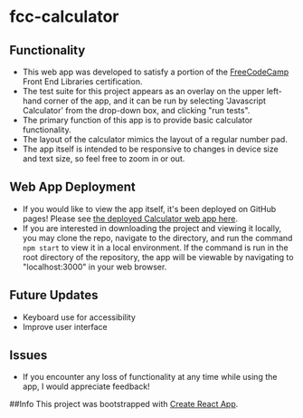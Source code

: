 # fcc-calculator
## Functionality
* This web app was developed to satisfy a portion of the [FreeCodeCamp](https://www.freecodecamp.org/) Front End Libraries certification. 
* The test suite for this project appears as an overlay on the upper left-hand corner of the app, and it can be run by selecting 'Javascript Calculator' from the drop-down box, and clicking "run tests".
* The primary function of this app is to provide basic calculator functionality.
* The layout of the calculator mimics the layout of a regular number pad.
* The app itself is intended to be responsive to changes in device size and text size, so feel free to zoom in or out.

## Web App Deployment
* If you would like to view the app itself, it's been deployed on GitHub pages! Please see [the deployed Calculator web app here](https://loofmot.github.io/fcc-calculator/).
* If you are interested in downloading the project and viewing it locally, you may clone the repo, navigate to the directory, and run the command `npm start` to view it in a local environment. If the command is run in the root directory of the repository, the app will be viewable by navigating to "localhost:3000" in your web browser.

## Future Updates
* Keyboard use for accessibility
* Improve user interface


## Issues
* If you encounter any loss of functionality at any time while using the app, I would appreciate feedback!

##Info
This project was bootstrapped with [Create React App](https://github.com/facebook/create-react-app).


